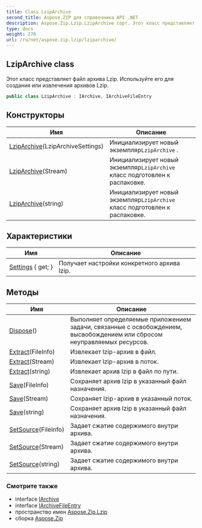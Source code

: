 ```yaml
---
title: Class LzipArchive
second_title: Aspose.ZIP для справочника API .NET
description: Aspose.Zip.Lzip.LzipArchive сорт. Этот класс представляет файл архива Lzip. Используйте его для создания или извлечения архивов Lzip.
type: docs
weight: 270
url: /ru/net/aspose.zip.lzip/lziparchive/
---
```

## LzipArchive class

Этот класс представляет файл архива Lzip. Используйте его для создания или извлечения архивов Lzip.

```csharp
public class LzipArchive : IArchive, IArchiveFileEntry
```

## Конструкторы

| Имя | Описание |
| --- | --- |
| [LzipArchive](lziparchive/#constructor)(LzipArchiveSettings) | Инициализирует новый экземпляр`LzipArchive` . |
| [LzipArchive](lziparchive/#constructor_1)(Stream) | Инициализирует новый экземпляр`LzipArchive` класс подготовлен к распаковке. |
| [LzipArchive](lziparchive/#constructor_2)(string) | Инициализирует новый экземпляр`LzipArchive` класс подготовлен к распаковке. |

## Характеристики

| Имя | Описание |
| --- | --- |
| [Settings](../../aspose.zip.lzip/lziparchive/settings/) { get; } | Получает настройки конкретного архива lzip. |

## Методы

| Имя | Описание |
| --- | --- |
| [Dispose](../../aspose.zip.lzip/lziparchive/dispose/)() | Выполняет определяемые приложением задачи, связанные с освобождением, высвобождением или сбросом неуправляемых ресурсов. |
| [Extract](../../aspose.zip.lzip/lziparchive/extract/#extract)(FileInfo) | Извлекает lzip-архив в файл. |
| [Extract](../../aspose.zip.lzip/lziparchive/extract/#extract_1)(Stream) | Извлекает lzip-архив в поток. |
| [Extract](../../aspose.zip.lzip/lziparchive/extract/#extract_2)(string) | Извлекает архив lzip в файл по пути. |
| [Save](../../aspose.zip.lzip/lziparchive/save/#save)(FileInfo) | Сохраняет архив lzip в указанный файл назначения. |
| [Save](../../aspose.zip.lzip/lziparchive/save/#save_1)(Stream) | Сохраняет lzip-архив в указанный поток. |
| [Save](../../aspose.zip.lzip/lziparchive/save/#save_2)(string) | Сохраняет архив lzip в указанный файл назначения. |
| [SetSource](../../aspose.zip.lzip/lziparchive/setsource/#setsource)(FileInfo) | Задает сжатие содержимого внутри архива. |
| [SetSource](../../aspose.zip.lzip/lziparchive/setsource/#setsource_1)(Stream) | Задает сжатие содержимого внутри архива. |
| [SetSource](../../aspose.zip.lzip/lziparchive/setsource/#setsource_2)(string) | Задает сжатие содержимого внутри архива. |

### Смотрите также

* interface [IArchive](../../aspose.zip/iarchive/)
* interface [IArchiveFileEntry](../../aspose.zip/iarchivefileentry/)
* пространство имен [Aspose.Zip.Lzip](../../aspose.zip.lzip/)
* сборка [Aspose.Zip](../../)


